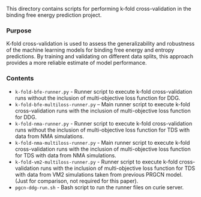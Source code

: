 This directory contains scripts for performing k-fold cross-validation in the binding free energy prediction project.
### Purpose
K-fold cross-validation is used to assess the generalizability and robustness of the machine learning models for binding free energy and entropy predictions. 
By training and validating on different data splits, this approach provides a more reliable estimate of model performance.

### Contents
- `k-fold-bfe-runner.py` - Runner script to execute k-fold cross-validation runs without the inclusion of multi-objective loss function for DDG.
- `k-fold-bfe-multiloss-runner.py` – Main runner script to execute k-fold cross-validation runs with the inclusion of multi-objective loss function for DDG.
- `k-fold-nma-runner.py` - Runner script to execute k-fold cross-validation runs without the inclusion of multi-objective loss function for TDS with data from NMA simulations.
- `k-fold-nma-multiloss-runner.py` - Main runner script to execute k-fold cross-validation runs with the inclusion of multi-objective loss function for TDS with data from NMA simulations.
- `k-fold-vm2-multiloss-runner.py` - Runner script to execute k-fold cross-validation runs with the inclusion of multi-objective loss function for TDS with data from VM2 simulations taken from previous PRGCN model. (Just for comparison, not required for this paper).
- `pgcn-ddg-run.sh` - Bash script to run the runner files on curie server. 
